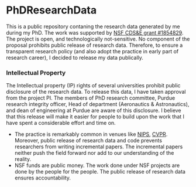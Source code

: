 # PhDResearchData

This is a public repository contaning the research data generated by me during my PhD. The work was supported by [NSF CDS&E grant #1854829](https://www.nsf.gov/awardsearch/showAward?AWD_ID=1854829). The project is open, and technologically not-sensitive. No component of the proposal prohibits public release of research data. Therefore, to ensure a transparent research policy (and also adopt the practice in early part of research career), I decided to release my data publically. 

### Intellectual Property 

The Intellectual property (IP) rights of several universities prohibit public disclosure of the research data. To release this data, I have taken approval from the project PI. The members of PhD research committee, Purdue research integrity officer, Head of department (Aeronautics & Astronautics), and dean of engineering at Purdue are aware of this disclosure. I believe that this release will make it easier for people to build upon the work that I have spent a considerable effort and time on. 
- The practice is remarkably common in venues like [NIPS](https://nips.cc/Conferences/2020/PaperInformation/CodeSubmissionPolicy), [CVPR](http://cvpr2020.thecvf.com/submission/main-conference/author-guidelines). Moreover, public release of research data and code prevents researchers from writing incremental papers. The incremental papers neither push the field forward nor add to our understanding of the reality.
- NSF funds are public money. The work done under NSF projects are done by the people for the people. The public release of research data ensures accountability.

